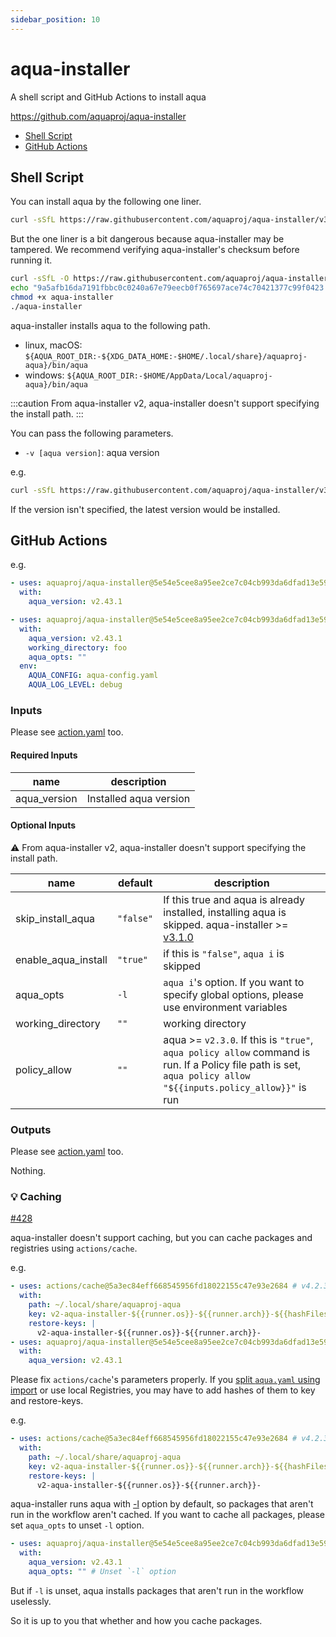 ```yaml
---
sidebar_position: 10
---
```


# aqua-installer

A shell script and GitHub Actions to install aqua

https://github.com/aquaproj/aqua-installer

* [Shell Script](#shell-script)
* [GitHub Actions](#github-actions)

## Shell Script

You can install aqua by the following one liner.

```bash
curl -sSfL https://raw.githubusercontent.com/aquaproj/aqua-installer/v3.1.2/aqua-installer | bash
```

But the one liner is a bit dangerous because aqua-installer may be tampered.
We recommend verifying aqua-installer's checksum before running it.

```bash
curl -sSfL -O https://raw.githubusercontent.com/aquaproj/aqua-installer/v3.1.2/aqua-installer
echo "9a5afb16da7191fbbc0c0240a67e79eecb0f765697ace74c70421377c99f0423  aqua-installer" | sha256sum -c -
chmod +x aqua-installer
./aqua-installer
```

aqua-installer installs aqua to the following path.

- linux, macOS: `${AQUA_ROOT_DIR:-${XDG_DATA_HOME:-$HOME/.local/share}/aquaproj-aqua}/bin/aqua`
- windows: `${AQUA_ROOT_DIR:-$HOME/AppData/Local/aquaproj-aqua}/bin/aqua`

:::caution
From aqua-installer v2, aqua-installer doesn't support specifying the install path.
:::

You can pass the following parameters.

- `-v [aqua version]`: aqua version

e.g.

```bash
curl -sSfL https://raw.githubusercontent.com/aquaproj/aqua-installer/v3.1.2/aqua-installer | bash -s -- -v v2.43.1
```

If the version isn't specified, the latest version would be installed.

## GitHub Actions

e.g.

```yaml
- uses: aquaproj/aqua-installer@5e54e5cee8a95ee2ce7c04cb993da6dfad13e59c # v3.1.2
  with:
    aqua_version: v2.43.1
```

```yaml
- uses: aquaproj/aqua-installer@5e54e5cee8a95ee2ce7c04cb993da6dfad13e59c # v3.1.2
  with:
    aqua_version: v2.43.1
    working_directory: foo
    aqua_opts: ""
  env:
    AQUA_CONFIG: aqua-config.yaml
    AQUA_LOG_LEVEL: debug
```

### Inputs

Please see [action.yaml](https://github.com/aquaproj/aqua-installer/blob/main/action.yaml) too.

#### Required Inputs

name | description
--- | --- 
aqua_version | Installed aqua version

#### Optional Inputs

:warning: From aqua-installer v2, aqua-installer doesn't support specifying the install path.

name | default | description
--- | --- | ---
skip_install_aqua | `"false"` | If this true and aqua is already installed, installing aqua is skipped. aqua-installer >= [v3.1.0](https://github.com/aquaproj/aqua-installer/releases/tag/v3.1.0)
enable_aqua_install | `"true"` | if this is `"false"`, `aqua i` is skipped
aqua_opts | `-l` | `aqua i`'s option. If you want to specify global options, please use environment variables
working_directory | `""` | working directory
policy_allow | `""` | aqua >= `v2.3.0`. If this is `"true"`, `aqua policy allow` command is run. If a Policy file path is set, `aqua policy allow "${{inputs.policy_allow}}"` is run

### Outputs

Please see [action.yaml](https://github.com/aquaproj/aqua-installer/blob/main/action.yaml) too.

Nothing.

### :bulb: Caching

[#428](https://github.com/aquaproj/aqua-installer/issues/428)

aqua-installer doesn't support caching, but you can cache packages and registries using `actions/cache`.

e.g.

```yaml
- uses: actions/cache@5a3ec84eff668545956fd18022155c47e93e2684 # v4.2.3
  with:
    path: ~/.local/share/aquaproj-aqua
    key: v2-aqua-installer-${{runner.os}}-${{runner.arch}}-${{hashFiles('aqua.yaml')}}
    restore-keys: |
      v2-aqua-installer-${{runner.os}}-${{runner.arch}}-
- uses: aquaproj/aqua-installer@5e54e5cee8a95ee2ce7c04cb993da6dfad13e59c # v3.1.2
  with:
    aqua_version: v2.43.1
```

Please fix `actions/cache`'s parameters properly.
If you [split `aqua.yaml` using import](/docs/guides/split-config) or use local Registries, you may have to add hashes of them to key and restore-keys.

e.g.

```yaml
- uses: actions/cache@5a3ec84eff668545956fd18022155c47e93e2684 # v4.2.3
  with:
    path: ~/.local/share/aquaproj-aqua
    key: v2-aqua-installer-${{runner.os}}-${{runner.arch}}-${{hashFiles('.aqua/*.yaml')}} # Change key
    restore-keys: |
      v2-aqua-installer-${{runner.os}}-${{runner.arch}}-
```

aqua-installer runs aqua with [-l](https://aquaproj.github.io/docs/tutorial/install-only-link) option by default, so packages that aren't run in the workflow aren't cached.
If you want to cache all packages, please set `aqua_opts` to unset `-l` option.

```yaml
- uses: aquaproj/aqua-installer@5e54e5cee8a95ee2ce7c04cb993da6dfad13e59c # v3.1.2
  with:
    aqua_version: v2.43.1
    aqua_opts: "" # Unset `-l` option
```

But if `-l` is unset, aqua installs packages that aren't run in the workflow uselessly.

So it is up to you that whether and how you cache packages.
